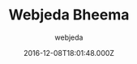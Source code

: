 ---
title: Webjeda Bheema
github: https://github.com/sharu725/bheema
demo: https://bheema.webjeda.com/
author: webjeda
ssg:
  - Jekyll
cms:
  - Markdown
date: 2016-12-08T18:01:48.000Z
description: A journal theme
draft: true
publish_date: '2016-12-08T18:01:48Z'
update_date: '2021-09-03T16:06:25Z'
github_star: 16
github_fork: 42
---